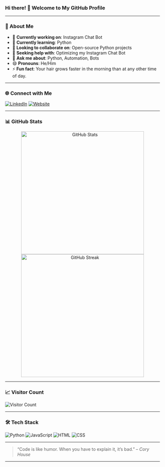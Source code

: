 ### Hi there! 👋 Welcome to My GitHub Profile

---

### 🚀 About Me

- 🔭 **Currently working on**: Instagram Chat Bot  
- 🌱 **Currently learning**: Python  
- 👯 **Looking to collaborate on**: Open-source Python projects  
- 🤔 **Seeking help with**: Optimizing my Instagram Chat Bot  
- 💬 **Ask me about**: Python, Automation, Bots  
- 😄 **Pronouns**: He/Him  
- ⚡ **Fun fact**: Your hair grows faster in the morning than at any other time of day.

---

### 🌐 Connect with Me

[![LinkedIn](https://img.shields.io/badge/LinkedIn-0A66C2?style=for-the-badge&logo=linkedin&logoColor=white)](https://www.linkedin.com/in/vishalvk2511)
[![Website](https://img.shields.io/badge/Website-333?style=for-the-badge&logo=google-chrome&logoColor=white)](https://ctccalculator.in)

---

### 📊 GitHub Stats

<div align="center">
  <img src="https://github-readme-stats.vercel.app/api?username=ksanjeev284&show_icons=true&theme=radical" alt="GitHub Stats" width="400" />
  <img src="https://github-readme-streak-stats.herokuapp.com/?user=ksanjeev284&theme=radical" alt="GitHub Streak" width="400" />
</div>

---

### 📈 Visitor Count

![Visitor Count](https://profile-counter.glitch.me/ksanjeev284/count.svg)

---

### 🛠️ Tech Stack

![Python](https://img.shields.io/badge/Python-3776AB?style=for-the-badge&logo=python&logoColor=white)
![JavaScript](https://img.shields.io/badge/JavaScript-F7DF1E?style=for-the-badge&logo=javascript&logoColor=black)
![HTML](https://img.shields.io/badge/HTML-E34F26?style=for-the-badge&logo=html5&logoColor=white)
![CSS](https://img.shields.io/badge/CSS-1572B6?style=for-the-badge&logo=css3&logoColor=white)

---

> “Code is like humor. When you have to explain it, it’s bad.” – _Cory House_

---
